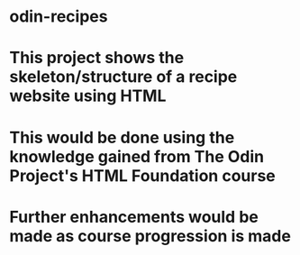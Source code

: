 # odin-recipes
# This project shows the skeleton/structure of a recipe website using HTML
# This would be done using the knowledge gained from The Odin Project's HTML Foundation course
# Further enhancements would be made as course progression is made